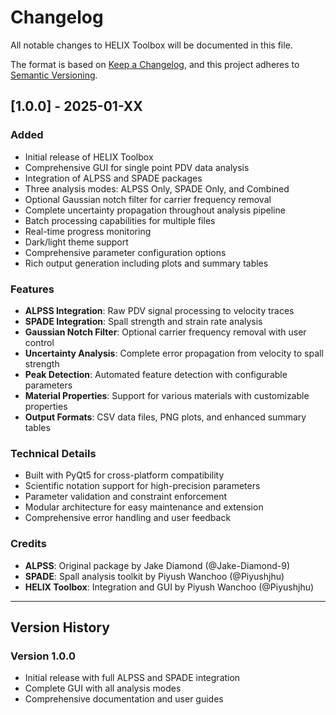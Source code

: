 # Changelog

All notable changes to HELIX Toolbox will be documented in this file.

The format is based on [Keep a Changelog](https://keepachangelog.com/en/1.0.0/),
and this project adheres to [Semantic Versioning](https://semver.org/spec/v2.0.0.html).

## [1.0.0] - 2025-01-XX

### Added
- Initial release of HELIX Toolbox
- Comprehensive GUI for single point PDV data analysis
- Integration of ALPSS and SPADE packages
- Three analysis modes: ALPSS Only, SPADE Only, and Combined
- Optional Gaussian notch filter for carrier frequency removal
- Complete uncertainty propagation throughout analysis pipeline
- Batch processing capabilities for multiple files
- Real-time progress monitoring
- Dark/light theme support
- Comprehensive parameter configuration options
- Rich output generation including plots and summary tables

### Features
- **ALPSS Integration**: Raw PDV signal processing to velocity traces
- **SPADE Integration**: Spall strength and strain rate analysis
- **Gaussian Notch Filter**: Optional carrier frequency removal with user control
- **Uncertainty Analysis**: Complete error propagation from velocity to spall strength
- **Peak Detection**: Automated feature detection with configurable parameters
- **Material Properties**: Support for various materials with customizable properties
- **Output Formats**: CSV data files, PNG plots, and enhanced summary tables

### Technical Details
- Built with PyQt5 for cross-platform compatibility
- Scientific notation support for high-precision parameters
- Parameter validation and constraint enforcement
- Modular architecture for easy maintenance and extension
- Comprehensive error handling and user feedback

### Credits
- **ALPSS**: Original package by Jake Diamond (@Jake-Diamond-9)
- **SPADE**: Spall analysis toolkit by Piyush Wanchoo (@Piyushjhu)
- **HELIX Toolbox**: Integration and GUI by Piyush Wanchoo (@Piyushjhu)

---

## Version History

### Version 1.0.0
- Initial release with full ALPSS and SPADE integration
- Complete GUI with all analysis modes
- Comprehensive documentation and user guides 